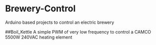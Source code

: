 # Brewery-Control
Arduino based projects to control an electric brewery

##Boil_Kettle
A simple PWM of very low frequency to control a CAMCO 5500W 240VAC heating element
